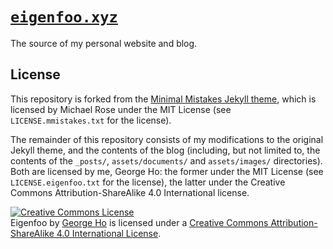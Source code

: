# [`eigenfoo.xyz`](https://eigenfoo.xyz/)

The source of my personal website and blog.

## License

This repository is forked from the [Minimal Mistakes Jekyll
theme](https://github.com/mmistakes/minimal-mistakes), which is licensed by
Michael Rose under the MIT License (see `LICENSE.mmistakes.txt` for the
license).

The remainder of this repository consists of my modifications to the original
Jekyll theme, and the contents of the blog (including, but not limited to, the
contents of the `_posts/`, `assets/documents/` and `assets/images/`
directories). Both are licensed by me, George Ho: the former under the MIT
License (see `LICENSE.eigenfoo.txt` for the license), the latter under the
Creative Commons Attribution-ShareAlike 4.0 International license.

<a rel="license" href="http://creativecommons.org/licenses/by-sa/4.0/"><img alt="Creative Commons License" style="border-width:0" src="https://i.creativecommons.org/l/by-sa/4.0/88x31.png" /></a><br /><span xmlns:dct="http://purl.org/dc/terms/" property="dct:title">Eigenfoo</span> by <a xmlns:cc="http://creativecommons.org/ns#" href="https://eigenfoo.xyz/" property="cc:attributionName" rel="cc:attributionURL">George Ho</a> is licensed under a <a rel="license" href="http://creativecommons.org/licenses/by-sa/4.0/">Creative Commons Attribution-ShareAlike 4.0 International License</a>.
